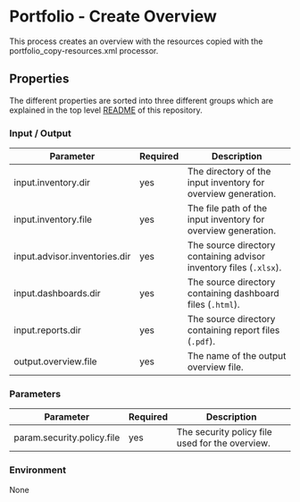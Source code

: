 # Portfolio - Create Overview

This process creates an overview with the resources copied with the portfolio_copy-resources.xml processor.

## Properties

The different properties are sorted into three different groups which are explained in the top level [README](../../README.md)
of this repository.

### Input / Output
| Parameter                     | Required | Description                                                        |
|-------------------------------|----------|--------------------------------------------------------------------|
| input.inventory.dir           | yes      | The directory of the input inventory for overview generation.      |
| input.inventory.file          | yes      | The file path of the input inventory for overview generation.      |
| input.advisor.inventories.dir | yes      | The source directory containing advisor inventory files (`.xlsx`). |     
| input.dashboards.dir          | yes      | The source directory containing dashboard files (`.html`).         |     
| input.reports.dir             | yes      | The source directory containing report files (`.pdf`).             |     
| output.overview.file          | yes      | The name of the output overview file.                              | 

### Parameters
| Parameter                  | Required | Description                                                        |
|----------------------------|----------|--------------------------------------------------------------------|
| param.security.policy.file | yes      | The security policy file used for the overview.                    |     

### Environment
None
